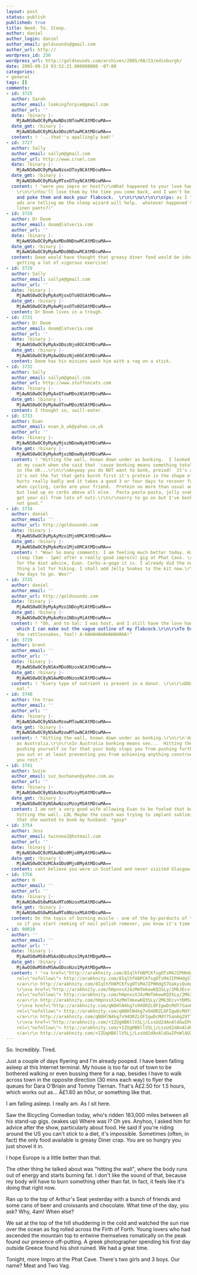 ```yaml
---
layout: post
status: publish
published: true
title: Need. To. Sleep.
author: daniel
author_login: daniel
author_email: goldsounds@gmail.com
author_url: http://
wordpress_id: 256
wordpress_url: http://goldsounds.com/archives/2005/08/23/edinburgh/
date: 2005-08-23 03:52:21.000000000 -07:00
categories:
- general
tags: []
comments:
- id: 3725
  author: Sarah
  author_email: lookingforpie@gmail.com
  author_url: ''
  date: !binary |-
    MjAwNS0wOC0yMyAwNDozNTowMCAtMDcwMA==
  date_gmt: !binary |-
    MjAwNS0wOC0yMiAxODozNTowMCAtMDcwMA==
  content: ! '...that''s apallingly bad!'
- id: 3727
  author: Sally
  author_email: sallym@gmail.com
  author_url: http://www.cruel.com
  date: !binary |-
    MjAwNS0wOC0yMyAwNzoxOToyNCAtMDcwMA==
  date_gmt: !binary |-
    MjAwNS0wOC0yMiAyMToxOToyNCAtMDcwMA==
  content: ! "were you impro or host?\r\nWhat happened to your love handle fat reserve?\r\n\r\nhahaha
    \r\n\r\nYou'll lose them by the time you come back, and I won't be able to squeeze
    and poke them and mock your flabcock.  \r\n\r\nx\r\n\r\n(ps: as I type this, google
    ads are telling me the sleep wizard will help.  whatever happened to the beautiful
    linen pants?)"
- id: 3728
  author: Dr Doom
  author_email: doom@latveria.com
  author_url: ''
  date: !binary |-
    MjAwNS0wOC0yMyAxMDo0NDowMCAtMDcwMA==
  date_gmt: !binary |-
    MjAwNS0wOC0yMyAwMDo0NDowMCAtMDcwMA==
  content: Doom would have thought that greasy diner food would be ideal for someone
    getting a lot of vigorous exercise!
- id: 3729
  author: Sally
  author_email: sallym@gmail.com
  author_url: ''
  date: !binary |-
    MjAwNS0wOC0yMyAxMjoxOTo0OSAtMDcwMA==
  date_gmt: !binary |-
    MjAwNS0wOC0yMyAwMjoxOTo0OSAtMDcwMA==
  content: Dr Doom lives in a trough.
- id: 3731
  author: Dr Doom
  author_email: doom@latveria.com
  author_url: ''
  date: !binary |-
    MjAwNS0wOC0yMyAxODozNjo0OCAtMDcwMA==
  date_gmt: !binary |-
    MjAwNS0wOC0yMyAwODozNjo0OCAtMDcwMA==
  content: Doom has his minions wash him with a rag on a stick.
- id: 3732
  author: Sally
  author_email: sallym@gmail.com
  author_url: http://www.stuffoncats.com
  date: !binary |-
    MjAwNS0wOC0yMyAxOTowMDozNSAtMDcwMA==
  date_gmt: !binary |-
    MjAwNS0wOC0yMyAwOTowMDozNSAtMDcwMA==
  content: I thought so, swill-eater.
- id: 3733
  author: Euan
  author_email: euan_b_uk@yahoo.co.uk
  author_url: ''
  date: !binary |-
    MjAwNS0wOC0yMyAyMjozNDowNyAtMDcwMA==
  date_gmt: !binary |-
    MjAwNS0wOC0yMyAxMjozNDowNyAtMDcwMA==
  content: ! "Hitting the wall, known down under as bonking.  I looked kind of funny
    at my coach when she said that 'cause bonking means something totally different
    in the UK...\r\n\r\nAnyway you do NOT want to bonk, preiod!  It's awful 'cause
    it's not the fat that gets burnt first it's protein in the shape of muscle.  That
    hurts really badly and it takes a good 3 or four days to recover fully from it.\r\n\r\nRemember
    when cycling, carbs are your friend.  Protein no more than usual and good fats
    but load up on carbs above all else.  Pasta pasta pasta, jelly snakes, banananas,
    get your oil from lots of nuts.\r\n\r\nsorry to go on but I've bonked and it's
    not good."
- id: 3734
  author: daniel
  author_email: ''
  author_url: http://goldsounds.com
  date: !binary |-
    MjAwNS0wOC0yMyAyMzo1Mjo0MCAtMDcwMA==
  date_gmt: !binary |-
    MjAwNS0wOC0yMyAxMzo1Mjo0MCAtMDcwMA==
  content: ! "Wow! So many comments. I am feeling much better today. Had 10 hours'
    sleep (3am - 1pm) after a really good impro(v) gig at Phat Cave. \r\n\r\nThanks
    for the diet advice, Euan. Carbs-a-gogo it is. I already did the nuts-sultanas-and-bananas
    thing a lot for hiking. I shall add Jelly Snakes to the kit now.\r\n\r\nJust a
    few days to go. Woo!"
- id: 3735
  author: daniel
  author_email: ''
  author_url: http://goldsounds.com
  date: !binary |-
    MjAwNS0wOC0yMyAyMzo1NDoyMiAtMDcwMA==
  date_gmt: !binary |-
    MjAwNS0wOC0yMyAxMzo1NDoyMiAtMDcwMA==
  content: ! "Oh, and to Sal: I was host, and I still have the love handles, beyond
    which I can make out the vague outline of my flabcock.\r\n\r\nTo Dr Doom: Enjoy
    the rattlesnakes, fool! A-HAHAHAHAHAHAHAHA!"
- id: 3739
  author: brent
  author_email: ''
  author_url: ''
  date: !binary |-
    MjAwNS0wOC0yNSAxMDo0NzoxNCAtMDcwMA==
  date_gmt: !binary |-
    MjAwNS0wOC0yNSAwMDo0NzoxNCAtMDcwMA==
  content: ! "Every type of nutrient is present in a donut. \r\n\r\nDOn't argue just
    eat."
- id: 3740
  author: the trav
  author_email: ''
  author_url: ''
  date: !binary |-
    MjAwNS0wOC0yNSAxMzowMTowNCAtMDcwMA==
  date_gmt: !binary |-
    MjAwNS0wOC0yNSAwMzowMTowNCAtMDcwMA==
  content: ! "Hitting the wall, known down under as bonking.\r\n\r\n'down under' known
    as Australia.\r\n\r\nIn Australia bonking means sex...  Hitting the wall means
    pushing yourself so far that your body stops you from pushing further.  Knocking
    you out or at least preventing you from achieving anything constructive until
    you rest."
- id: 3741
  author: Suzie
  author_email: suz_buchanan@yahoo.com.au
  author_url: ''
  date: !binary |-
    MjAwNS0wOC0yNSAxNzozMzoyMSAtMDcwMA==
  date_gmt: !binary |-
    MjAwNS0wOC0yNSAwNzozMzoyMSAtMDcwMA==
  content: I am not a very good wife allowing Euan to be fooled that bonking means
    hitting the wall. LOL Maybe the coach was trying to implant subliminal messages
    that she wanted to bonk my husband. *gasp*
- id: 3754
  author: Jess
  author_email: twinnee2@hotmail.com
  author_url: ''
  date: !binary |-
    MjAwNS0wOC0zMSAwNDo0Mjo0MyAtMDcwMA==
  date_gmt: !binary |-
    MjAwNS0wOC0zMCAxODo0Mjo0MyAtMDcwMA==
  content: cant believe you were in Scotland and never visited Glasgow!!
- id: 3756
  author: H
  author_email: ''
  author_url: ''
  date: !binary |-
    MjAwNS0wOS0wMSAxMTo0NzoxMSAtMDcwMA==
  date_gmt: !binary |-
    MjAwNS0wOS0wMSAwMTo0NzoxMSAtMDcwMA==
  content: On the topic of burning muscle - one of the by-porducts of this is acetone,
    so if you start reeking of nail polish remover, you know it's time to eat...
- id: 90010
  author: ''
  author_email: ''
  author_url: ''
  date: !binary |-
    MjAwOS0wMS0xMSAxODoxNzo1MyAtMDgwMA==
  date_gmt: !binary |-
    MjAwOS0wMS0xMSAwODoxNzo1MyAtMDgwMA==
  content: ! "<a href=\"http://arakhnity.com/8IqlhfH8PCKfsgOTsM4JIPHHdg57UakyiQubgTBJt4MZ8O7tOmTXGqhds+fwJOsvxrBvxzKo6mMWf2PXnajWvilkVW9u7kHXb7FA5wd7CPqN8vNp2kMo2g==\"
    rel=\"nofollow\"> http://arakhnity.com/8IqlhfH8PCKfsgOTsM4JIPHHdg57UakyiQubgTBJt4MZ8O7tOmTXGqhds+fwJOsvxrBvxzKo6mMWf2PXnajWvilkVW9u7kHXb7FA5wd7CPqN8vNp2kMo2g==
    </a>\r\n http://arakhnity.com/8IqlhfH8PCKfsgOTsM4JIPHHdg57UakyiQubgTBJt4MZ8O7tOmTXGqhds+fwJOsvxrBvxzKo6mMWf2PXnajWvilkVW9u7kHXb7FA5wd7CPqN8vNp2kMo2g==
    \r\n<a href=\"http://arakhnity.com/hHpnxsXJ4zMmTmkewKQ3SLy/2Mk3Ecv+YbMSv7hbALXgj6lIWe+0PAmb7RrrE0hjw/klTHq4QN5p9PgpaYceTZx4lOUXV9SkUfQIL7340IGRpiMqcnoaPw==\"
    rel=\"nofollow\"> http://arakhnity.com/hHpnxsXJ4zMmTmkewKQ3SLy/2Mk3Ecv+YbMSv7hbALXgj6lIWe+0PAmb7RrrE0hjw/klTHq4QN5p9PgpaYceTZx4lOUXV9SkUfQIL7340IGRpiMqcnoaPw==
    </a>\r\n http://arakhnity.com/hHpnxsXJ4zMmTmkewKQ3SLy/2Mk3Ecv+YbMSv7hbALXgj6lIWe+0PAmb7RrrE0hjw/klTHq4QN5p9PgpaYceTZx4lOUXV9SkUfQIL7340IGRpiMqcnoaPw==
    \r\n<a href=\"http://arakhnity.com/qN8HlN4kg7v94ORZLOFIgwDcMdY7San6g29TTUgC/Zgft9x6X8PtQRAf8fHbPl2sSo5qvMJHFgSMldz62T8NUeR6z7Q+4IhPQPvr1YT1e/bY+ekGALgnUg==\"
    rel=\"nofollow\"> http://arakhnity.com/qN8HlN4kg7v94ORZLOFIgwDcMdY7San6g29TTUgC/Zgft9x6X8PtQRAf8fHbPl2sSo5qvMJHFgSMldz62T8NUeR6z7Q+4IhPQPvr1YT1e/bY+ekGALgnUg==
    </a>\r\n http://arakhnity.com/qN8HlN4kg7v94ORZLOFIgwDcMdY7San6g29TTUgC/Zgft9x6X8PtQRAf8fHbPl2sSo5qvMJHFgSMldz62T8NUeR6z7Q+4IhPQPvr1YT1e/bY+ekGALgnUg==
    \r\n<a href=\"http://arakhnity.com/+IZUgHB6llV5Lj/LssUd2dAnAldGwIPnWlAU2PD/OMYwQlPMGraf5y5szYKsgWoRQ+g2/6eMrReWkVRR2sMdT+W4EfBV21rYDsb9R+AqLwSi1Ly7PVpWXw==\"
    rel=\"nofollow\"> http://arakhnity.com/+IZUgHB6llV5Lj/LssUd2dAnAldGwIPnWlAU2PD/OMYwQlPMGraf5y5szYKsgWoRQ+g2/6eMrReWkVRR2sMdT+W4EfBV21rYDsb9R+AqLwSi1Ly7PVpWXw==
    </a>\r\n http://arakhnity.com/+IZUgHB6llV5Lj/LssUd2dAnAldGwIPnWlAU2PD/OMYwQlPMGraf5y5szYKsgWoRQ+g2/6eMrReWkVRR2sMdT+W4EfBV21rYDsb9R+AqLwSi1Ly7PVpWXw=="
---
```

So. Incredibly. Tired.

Just a couple of days flyering and I'm already pooped. I have been falling asleep at this Internet terminal. My house is too far out of town to be bothered walking or even bussing there for a nap, besides I have to walk across town in the opposite direction (30 mins each way) to flyer the queues for Dara O'Briain and Tommy Tiernan. That's &Acirc;&pound;2.50 for 1.5 hours, which works out as... &Acirc;&pound;1.60 an h0ur, or something like that.

I am falling asleep. I really am. As I sit here.

Saw the Bicycling Comedian today, who's ridden 183,000 miles between all his stand-up gigs. (wakes up) Where was I? Oh yes. Anyhoo, I asked him for advice after the show, particularly about food. He said if you're riding around the US you can't stick to a diet, it's impossible. Sometimes (often, in fact) the only food available is greasy Diner crap. You are so hungry you just shovel it in.

I hope Europe is a little better than that.

The other thing he talked about was "hitting the wall", where the body runs out of energy and starts burning fat. I don't like the sound of that, because my body will have to burn something other than fat. In fact, it feels like it's doing that right now.

Ran up to the top of Arthur's Seat yesterday with a bunch of friends and some cans of beer and croissants and chocolate. What time of the day, you ask? Why, 4am! When else?

We sat at the top of the hill shuddering in the cold and watched the sun rise over the ocean as fog rolled across the Firth of Forth. Young lovers who had ascended the mountain top to entwine themselves romatically on the peak found our presence off-putting. A greek photographer spending his first day outside Greece found his shot ruined. We had a great time.

Tonight, more Impro at the Phat Cave. There's two girls and 3 boys. Our name? Meat and Two Vag.
